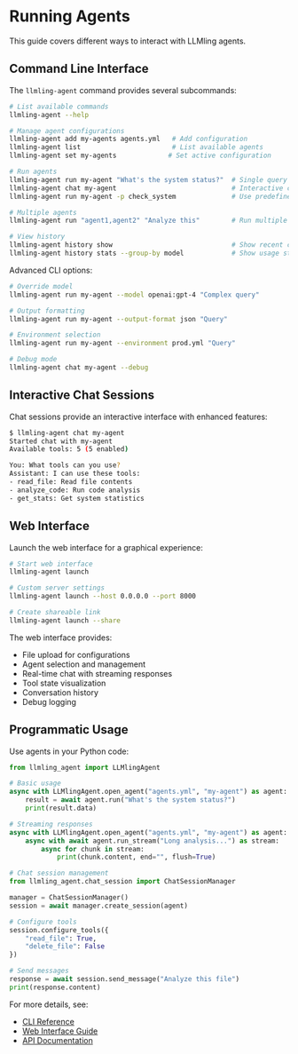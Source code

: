 # Running Agents

This guide covers different ways to interact with LLMling agents.

## Command Line Interface

The `llmling-agent` command provides several subcommands:

```bash
# List available commands
llmling-agent --help

# Manage agent configurations
llmling-agent add my-agents agents.yml   # Add configuration
llmling-agent list                       # List available agents
llmling-agent set my-agents             # Set active configuration

# Run agents
llmling-agent run my-agent "What's the system status?"  # Single query
llmling-agent chat my-agent                             # Interactive chat
llmling-agent run my-agent -p check_system              # Use predefined prompt

# Multiple agents
llmling-agent run "agent1,agent2" "Analyze this"        # Run multiple agents

# View history
llmling-agent history show                              # Show recent conversations
llmling-agent history stats --group-by model            # Show usage statistics
```

Advanced CLI options:
```bash
# Override model
llmling-agent run my-agent --model openai:gpt-4 "Complex query"

# Output formatting
llmling-agent run my-agent --output-format json "Query"

# Environment selection
llmling-agent run my-agent --environment prod.yml "Query"

# Debug mode
llmling-agent chat my-agent --debug
```

## Interactive Chat Sessions

Chat sessions provide an interactive interface with enhanced features:

```bash
$ llmling-agent chat my-agent
Started chat with my-agent
Available tools: 5 (5 enabled)

You: What tools can you use?
Assistant: I can use these tools:
- read_file: Read file contents
- analyze_code: Run code analysis
- get_stats: Get system statistics
```

## Web Interface

Launch the web interface for a graphical experience:

```bash
# Start web interface
llmling-agent launch

# Custom server settings
llmling-agent launch --host 0.0.0.0 --port 8000

# Create shareable link
llmling-agent launch --share
```

The web interface provides:
- File upload for configurations
- Agent selection and management
- Real-time chat with streaming responses
- Tool state visualization
- Conversation history
- Debug logging

## Programmatic Usage

Use agents in your Python code:

```python
from llmling_agent import LLMlingAgent

# Basic usage
async with LLMlingAgent.open_agent("agents.yml", "my-agent") as agent:
    result = await agent.run("What's the system status?")
    print(result.data)

# Streaming responses
async with LLMlingAgent.open_agent("agents.yml", "my-agent") as agent:
    async with await agent.run_stream("Long analysis...") as stream:
        async for chunk in stream:
            print(chunk.content, end="", flush=True)

# Chat session management
from llmling_agent.chat_session import ChatSessionManager

manager = ChatSessionManager()
session = await manager.create_session(agent)

# Configure tools
session.configure_tools({
    "read_file": True,
    "delete_file": False
})

# Send messages
response = await session.send_message("Analyze this file")
print(response.content)
```

For more details, see:
- [CLI Reference](https://phil65.github.io/llmling-agent/cli-reference.html)
- [Web Interface Guide](https://phil65.github.io/llmling-agent/web-interface.html)
- [API Documentation](https://phil65.github.io/llmling-agent/api-reference.html)

